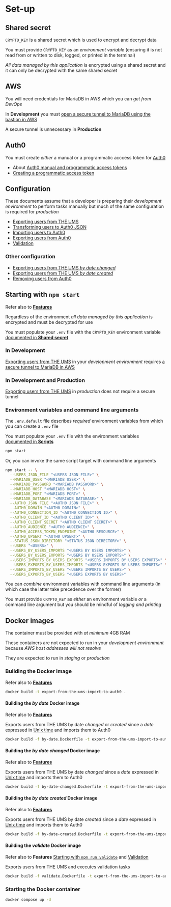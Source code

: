 # Set-up

## Shared secret

`CRYPTO_KEY` is a shared secret which is used to encrypt and decrypt data

You must provide `CRYPTO_KEY` as an _environment variable_ (ensuring it is not read from or written to disk, logged, or printed in the terminal)

_All data managed by this application_ is encrypted using a shared secret and it can only be decrypted with the same shared secret

## AWS

You will need credentials for MariaDB in AWS which you can _get from DevOps_

In **Development** you must [open a secure tunnel to MariaDB using the bastion in AWS](opening-a-tunnel.md)

A secure tunnel is unnecessary in **Production**

## Auth0

You must create _either_ a manual or a programmatic acccess token for [Auth0](https://manage.auth0.com)

- About [Auth0 manual and programmatic access tokens](auth0-manual-and-programmatic-access-tokens.md)
- [Creating a programmatic access token](creating-a-programmatic-access-token.md)

## Configuration

These documents assume that a developer is preparing their _development environment_ to perform tasks manually but much of the same configuration is required for _production_

- [Exporting users from THE UMS](exporting-users-from-the-ums.md)
- [Transforming users to Auth0 JSON](transforming-users-from-the-ums-json-to-auth0-json.md)
- [Importing users to Auth0](importing-users-to-auth0.md)
- [Exporting users from Auth0](exporting-users-from-auth0.md)
- [Validation](validation.md)

### Other configuration

- [Exporting users from THE UMS _by date changed_](exporting-users-from-the-ums-by-date-changed.md)
- [Exporting users from THE UMS _by date created_](exporting-users-from-the-ums-by-date-created.md)
- [Removing users from Auth0](removing-users-from-auth0.md)

## Starting with `npm start`

Refer also to [**Features**](application-features.md#starting-with-npm-start)

Regardless of the environment _all data managed by this application_ is encrypted and must be decrypted for use

You must populate your `.env` file with the `CRYPTO_KEY` environment variable [documented in **Shared secret**](#shared-secret)

### In Development

[Exporting users from THE UMS](exporting-users-from-the-ums.md) in your _development environment_ requires [a secure tunnel to MariaDB in AWS](opening-a-tunnel.md)

### In Development and Production

[Exporting users from THE UMS](exporting-users-from-the-ums.md) in _production_ does not require a secure tunnel

### Environment variables and command line arguments

The `.env.default` file describes _required_ environment variables from which you can create a `.env` file

You must populate your `.env` file with the environment variables [documented in **Scripts**](#scripts)

```bash
npm start
```

Or, you can invoke the same script target with command line arguments

```bash
npm start -- \
  --USERS_JSON_FILE "<USERS JSON FILE>" \
  --MARIADB_USER "<MARIADB USER>" \
  --MARIADB_PASSWORD "<MARIADB PASSWORD>" \
  --MARIADB_HOST "<MARIADB HOST>" \
  --MARIADB_PORT "<MARIADB PORT>" \
  --MARIADB_DATABASE "<MARIADB DATABASE>" \
  --AUTH0_JSON_FILE "<AUTH0 JSON FILE>" \
  --AUTH0_DOMAIN "<AUTH0 DOMAIN>" \
  --AUTH0_CONNECTION_ID "<AUTH0 CONNECTION ID>" \
  --AUTH0_CLIENT_ID "<AUTH0 CLIENT ID>" \
  --AUTH0_CLIENT_SECRET "<AUTH0 CLIENT SECRET>" \
  --AUTH0_AUDIENCE "<AUTH0 AUDIENCE>" \
  --AUTH0_ACCESS_TOKEN_ENDPOINT "<AUTH0 RESOURCE>" \
  --AUTH0_UPSERT "<AUTH0 UPSERT>" \
  --STATUS_JSON_DIRECTORY "<STATUS JSON DIRECTORY>" \
  --USERS "<USERS>" \
  --USERS_BY_USERS_IMPORTS "<USERS BY USERS IMPORTS>" \
  --USERS_BY_USERS_EXPORTS "<USERS BY USERS EXPORTS>" \
  --USERS_IMPORTS_BY_USERS_EXPORTS "<USERS IMPORTS BY USERS EXPORTS>" \
  --USERS_EXPORTS_BY_USERS_IMPORTS "<USERS EXPORTS BY USERS IMPORTS>" \
  --USERS_IMPORTS_BY_USERS "<USERS IMPORTS BY USERS>" \
  --USERS_EXPORTS_BY_USERS "<USERS EXPORTS BY USERS>"
```

You can _combine_ environment variables with command line arguments (in which case the latter take precedence over the former)

You must provide `CRYPTO_KEY` as _either_ an environment variable _or_ a command line argument but you should be mindful of _logging and printing_

## Docker images

The container must be provided with _at minimum_ 4GB RAM

These containers are not expected to run in your _development environment_ because _AWS host addresses will not resolve_

They are expected to run in _staging_ or _production_

### Building the Docker image

Refer also to [**Features**](application-features.md#starting-with-npm-start)

```bash
docker build -t export-from-the-ums-import-to-auth0 .
```

#### Building the _by date_ Docker image

Refer also to [**Features**](application-features.md#starting-with-npm-run-startby-date)

Exports users from THE UMS by date _changed_ or _created_ since a _date_ expressed in [Unix time](https://www.unixtimestamp.com/) and imports them to Auth0

```bash
docker build -f by-date.Dockerfile -t export-from-the-ums-import-to-auth0 .
```

#### Building the _by date changed_ Docker image

Refer also to [**Features**](application-features.md#starting-with-npm-run-startby-date-changed)

Exports users from THE UMS by date _changed_ since a _date_ expressed in [Unix time](https://www.unixtimestamp.com/) and imports them to Auth0

```bash
docker build -f by-date-changed.Dockerfile -t export-from-the-ums-import-to-auth0 .
```

#### Building the _by date created_ Docker image

Refer also to [**Features**](application-features.md#starting-with-npm-run-startby-date-created)

Exports users from THE UMS by date _created_ since a _date_ expressed in [Unix time](https://www.unixtimestamp.com/) and imports them to Auth0

```bash
docker build -f by-date-created.Dockerfile -t export-from-the-ums-import-to-auth0 .
```

#### Building the _validate_ Docker image

Refer also to **Features** [Starting with `npm run validate`](application-features.md#starting-with-npm-run-validate) and [Validation](application-features.md#validation)

Exports users from THE UMS and executes validation tasks

```bash
docker build -f validate.Dockerfile -t export-from-the-ums-import-to-auth0 .
```

### Starting the Docker container

```bash
docker compose up -d
```
